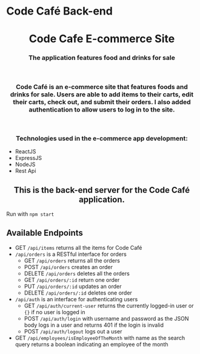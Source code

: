 # Code Café Back-end
<div align="center"> <h1>Code Cafe E-commerce Site </h1>
  <h3>The application features food and drinks for sale</h3>
</div>
<br />
<div align="center">
    <h3>Code Café is an e-commerce site that features foods and drinks for sale. Users are able to add items to their carts, edit their carts, check out, and submit their orders. I also added
authentication to allow users to log in to the site.</h3>

</div>
<br />
<div align="center"><h3>Technologies used in the e-commerce app development:</h3>
<ul align="left">
  <li>ReactJS</li>
  <li>ExpressJS</li>
  <li>NodeJS</li>
  <li>Rest Api</li>
</ul>
</div>

<h2 align="center">This is the back-end server for the Code Café application.</h2>

Run with `npm start`
<br />
## Available Endpoints

- GET `/api/items` returns all the items for Code Café
- `/api/orders` is a RESTful interface for orders
    - GET `/api/orders` returns all the orders
    - POST `/api/orders` creates an order
    - DELETE `/api/orders` deletes all the orders
    - GET `/api/orders/:id` return one order
    - PUT `/api/orders/:id` updates an order
    - DELETE `/api/orders/:id` deletes one order
- `/api/auth` is an interface for authenticating users
    - GET `/api/auth/current-user` returns the currently logged-in user or `{}` if no user is logged in
    - POST `/api/auth/login` with username and password as the JSON body logs in a user and returns 401 if the login is invalid
    - POST `/api/auth/logout` logs out a user
- GET `/api/employees/isEmployeeOfTheMonth` with name as the search query returns a boolean indicating an employee of the month
